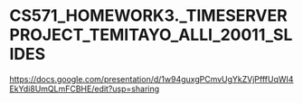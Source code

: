 # CS571_HOMEWORK3._TIMESERVERPROJECT_TEMITAYO_ALLI_20011_SLIDES
https://docs.google.com/presentation/d/1w94guxgPCmvUgYkZVjPfffUqWI4EkYdi8UmQLmFCBHE/edit?usp=sharing
